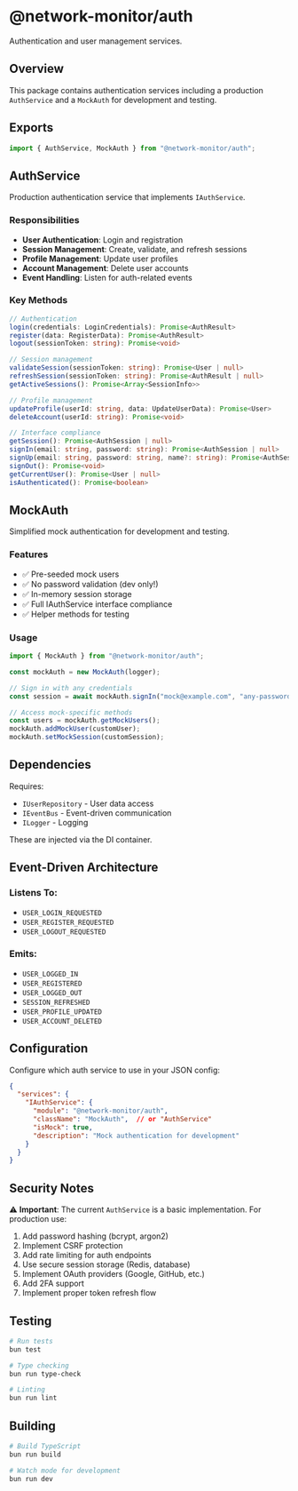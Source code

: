 # @network-monitor/auth

Authentication and user management services.

## Overview

This package contains authentication services including a production `AuthService` and a `MockAuth` for development and testing.

## Exports

```typescript
import { AuthService, MockAuth } from "@network-monitor/auth";
```

## AuthService

Production authentication service that implements `IAuthService`.

### Responsibilities

- **User Authentication**: Login and registration
- **Session Management**: Create, validate, and refresh sessions
- **Profile Management**: Update user profiles
- **Account Management**: Delete user accounts
- **Event Handling**: Listen for auth-related events

### Key Methods

```typescript
// Authentication
login(credentials: LoginCredentials): Promise<AuthResult>
register(data: RegisterData): Promise<AuthResult>
logout(sessionToken: string): Promise<void>

// Session management
validateSession(sessionToken: string): Promise<User | null>
refreshSession(sessionToken: string): Promise<AuthResult | null>
getActiveSessions(): Promise<Array<SessionInfo>>

// Profile management
updateProfile(userId: string, data: UpdateUserData): Promise<User>
deleteAccount(userId: string): Promise<void>

// Interface compliance
getSession(): Promise<AuthSession | null>
signIn(email: string, password: string): Promise<AuthSession | null>
signUp(email: string, password: string, name?: string): Promise<AuthSession | null>
signOut(): Promise<void>
getCurrentUser(): Promise<User | null>
isAuthenticated(): Promise<boolean>
```

## MockAuth

Simplified mock authentication for development and testing.

### Features

- ✅ Pre-seeded mock users
- ✅ No password validation (dev only!)
- ✅ In-memory session storage
- ✅ Full IAuthService interface compliance
- ✅ Helper methods for testing

### Usage

```typescript
import { MockAuth } from "@network-monitor/auth";

const mockAuth = new MockAuth(logger);

// Sign in with any credentials
const session = await mockAuth.signIn("mock@example.com", "any-password");

// Access mock-specific methods
const users = mockAuth.getMockUsers();
mockAuth.addMockUser(customUser);
mockAuth.setMockSession(customSession);
```

## Dependencies

Requires:
- `IUserRepository` - User data access
- `IEventBus` - Event-driven communication
- `ILogger` - Logging

These are injected via the DI container.

## Event-Driven Architecture

### Listens To:
- `USER_LOGIN_REQUESTED`
- `USER_REGISTER_REQUESTED`
- `USER_LOGOUT_REQUESTED`

### Emits:
- `USER_LOGGED_IN`
- `USER_REGISTERED`
- `USER_LOGGED_OUT`
- `SESSION_REFRESHED`
- `USER_PROFILE_UPDATED`
- `USER_ACCOUNT_DELETED`

## Configuration

Configure which auth service to use in your JSON config:

```json
{
  "services": {
    "IAuthService": {
      "module": "@network-monitor/auth",
      "className": "MockAuth",  // or "AuthService"
      "isMock": true,
      "description": "Mock authentication for development"
    }
  }
}
```

## Security Notes

⚠️ **Important**: The current `AuthService` is a basic implementation. For production use:

1. Add password hashing (bcrypt, argon2)
2. Implement CSRF protection
3. Add rate limiting for auth endpoints
4. Use secure session storage (Redis, database)
5. Implement OAuth providers (Google, GitHub, etc.)
6. Add 2FA support
7. Implement proper token refresh flow

## Testing

```bash
# Run tests
bun test

# Type checking
bun run type-check

# Linting
bun run lint
```

## Building

```bash
# Build TypeScript
bun run build

# Watch mode for development
bun run dev
```

